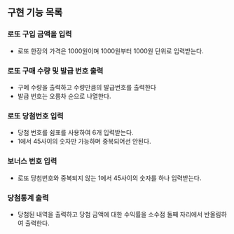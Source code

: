 ## 구현 기능 목록

### 로또 구입 금액을 입력

- 로또 한장의 가격은 1000원이며 1000원부터 1000원 단위로 입력받는다.

### 로또 구매 수량 및 발급 번호 출력

- 구메 수량을 출력하고 수량만큼의 발급번호를 출력한다
- 발급 번호는 오름차 순으로 나열한다.

### 로또 당첨번호 입력

- 당첨 번호를 쉼표를 사용하여 6개 입력받는다.
- 1에서 45사이의 숫자만 가능하며 중복되어선 안된다.

### 보너스 번호 입력

- 로또 당첨번호와 중복되지 않는 1에서 45사이의 숫자를 하나 입력받는다.

### 당첨통계 출력

- 당첨된 내역을 출력하고 당첨 금액에 대한 수익률을 소수점 둘째 자리에서 반올림하여 출력한다.
